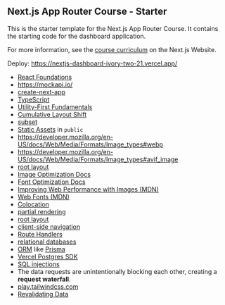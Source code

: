 ## Next.js App Router Course - Starter

This is the starter template for the Next.js App Router Course. It contains the starting code for the dashboard application.

For more information, see the [course curriculum](https://nextjs.org/learn) on the Next.js Website.

Deploy: https://nextjs-dashboard-ivory-two-21.vercel.app/


* [React Foundations](https://nextjs.org/learn/react-foundations)
* https://mockapi.io/
* [create-next-app](https://nextjs.org/docs/app/api-reference/create-next-app)
* [TypeScript](https://nextjs.org/docs/app/building-your-application/configuring/typescript#typescript-plugin)
* [Utility-First Fundamentals](https://tailwindcss.com/docs/utility-first)
* [Cumulative Layout Shift](https://nextjs.org/learn/dashboard-app/optimizing-fonts-images)
* [subset](https://nextjs.org/learn/dashboard-app/optimizing-fonts-images)
* [Static Assets](https://nextjs.org/docs/app/building-your-application/optimizing/static-assets) in `public`
* https://developer.mozilla.org/en-US/docs/Web/Media/Formats/Image_types#webp
* https://developer.mozilla.org/en-US/docs/Web/Media/Formats/Image_types#avif_image
* [root layout](https://nextjs.org/docs/app/building-your-application/routing/pages-and-layouts#root-layout-required)
* [Image Optimization Docs](https://nextjs.org/docs/app/building-your-application/optimizing/images)
* [Font Optimization Docs](https://nextjs.org/docs/app/building-your-application/optimizing/fonts)
* [Improving Web Performance with Images (MDN)](https://developer.mozilla.org/en-US/docs/Learn/Performance/Multimedia)
* [Web Fonts (MDN)](https://developer.mozilla.org/en-US/docs/Learn/CSS/Styling_text/Web_fonts)
* [Colocation](https://nextjs.org/docs/app/building-your-application/routing#colocation)
* [partial rendering](https://nextjs.org/docs/app/building-your-application/routing/linking-and-navigating#3-partial-rendering)
* [root layout](https://nextjs.org/docs/app/building-your-application/routing/pages-and-layouts#root-layout-required)
* [client-side navigation](https://nextjs.org/docs/app/building-your-application/routing/linking-and-navigating#how-routing-and-navigation-works)
* [Route Handlers](https://nextjs.org/docs/app/building-your-application/routing/route-handlers)
* [relational databases](https://aws.amazon.com/ru/relational-database/)
* [ORM](https://vercel.com/docs/storage/vercel-postgres/using-an-orm) like [Prisma](https://www.prisma.io/)
* [Vercel Postgres SDK](https://vercel.com/docs/storage/vercel-postgres/sdk)
* [SQL injections](https://nextjs.org/learn/dashboard-app/fetching-data)
* The data requests are unintentionally blocking each other, creating a **request waterfall**.
* [play.tailwindcss.com](https://play.tailwindcss.com/)
* [Revalidating Data](https://nextjs.org/docs/app/building-your-application/data-fetching/fetching-caching-and-revalidating#revalidating-data)

